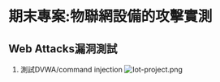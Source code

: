 # 期末專案:物聯網設備的攻擊實測
## Web Attacks漏洞測試
1.  測試DVWA/command injection
![Iot-project.png](/images/command_injection_1/PNG)
